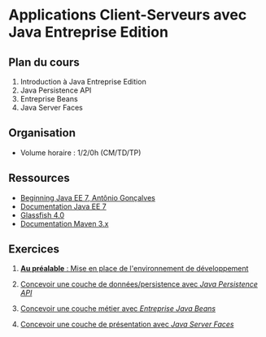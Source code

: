 # Applications Client-Serveurs avec Java Entreprise Edition

## Plan du cours 

1. Introduction à Java Entreprise Edition
2. Java Persistence API
3. Entreprise Beans
4. Java Server Faces

## Organisation

* Volume horaire : 1/2/0h (CM/TD/TP)

## Ressources

* [Beginning Java EE 7, Antônio Gonçalves](http://www.apress.com/9781430246268) 
* [Documentation Java EE 7](http://docs.oracle.com/javaee/7/index.html)
* [Glassfish 4.0](https://glassfish.java.net) 
* [Documentation Maven 3.x](https://maven.apache.org/ref/3.0/)


## Exercices

1. [**Au préalable** : Mise en place de l'environnement de développement](./environnement/)
2. [Concevoir une couche de données/persistence avec *Java Persistence API*](./jpa/) 
3. [Concevoir une couche métier avec *Entreprise Java Beans*](./ejb/) 

4. [Concevoir une couche de présentation avec *Java Server Faces*](./jsf/)  
 
